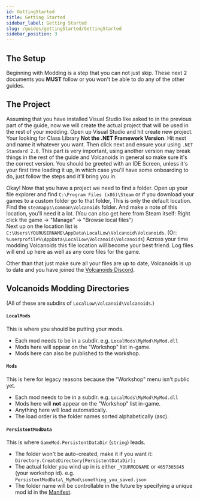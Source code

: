 ```yaml
---
id: GettingStarted
title: Getting Started
sidebar_label: Getting Started
slug: /guides/gettingStarted/GettingStarted
sidebar_position: 3
---
```


## The Setup
Beginning with Modding is a step that you can not just skip. These next 2 documents you **MUST** follow or you won't be able to do any of the other guides.

## The Project
Assuming that you have installed Visual Studio like asked to in the previous part of the guide, now we will create the actual project that will be used in the rest of your modding. Open up Visual Studio and hit create new project. Your looking for Class Library **Not the .NET Framework Version**. Hit next and name it whatever you want. Then click next and ensure your using `.NET Standard 2.0`. This part is very important, using another version may break things in the rest of the guide and Volcanoids in general so make sure it's the correct version. You should be greeted with an IDE Screen, unless it's your first time loading it up, in which case you'll have some onboarding to do, just follow the steps and it'll bring you in. 

Okay! Now that you have a project we need to find a folder. Open up your file explorer and find `C:\Program Files (x86)\Steam` or if you download your games to a custom folder go to that folder, This is only the default location. Find the `steamapps\common\Volcanoids` folder. And make a note of this location, you'll need it a lot. (You can also get here from Steam itself: Right click the game -> "Manage" -> "Browse local files")<br>
Next up on the location list is `C:\Users\YOURUSERNAME\AppData\LocalLow\Volcanoid\Volcanoids`. (Or: `%userprofile%\AppData\LocalLow\Volcanoid\Volcanoids`) Across your time modding Volcanoids this file location will become your best friend. Log files will end up here as well as any core files for the game. 

Other than that just make sure all your files are up to date, Volcanoids is up to date and you have joined the [Volcanoids Discord](https:\\discord.gg\volcanoids).

## Volcanoids Modding Directories

(All of these are subdirs of `LocalLow\Volcanoid\Volcanoids`.)

#### `LocalMods`
This is where you should be putting your mods.
- Each mod needs to be in a subdir. e.g. `LocalMods\MyMod\MyMod.dll`
- Mods here will appear on the "Workshop" list in-game.
- Mods here can also be published to the workshop.

#### `Mods`
This is here for legacy reasons because the "Workshop" menu isn't public yet.
- Each mod needs to be in a subdir. e.g. `LocalMods\MyMod\MyMod.dll`
- Mods here will **not** appear on the "Workshop" list in-game.
- Anything here will load automatically.
- The load order is the folder names sorted alphabetically (asc).

#### `PersistentModData`
This is where `GameMod.PersistentDataDir` (`string`) leads.
- The folder won't be auto-created, make it if you want it: `Directory.CreateDirectory(PersistentDataDir);`
- The actual folder you wind up in is either `_YOURMODNAME` or `4657365845` (your workshop id). e.g. `PersistentModData\_MyMod\sonething_you_saved.json`
- The folder name will be controllable in the future by specifying a unique mod id in the [Manifest](Manifest.md).
